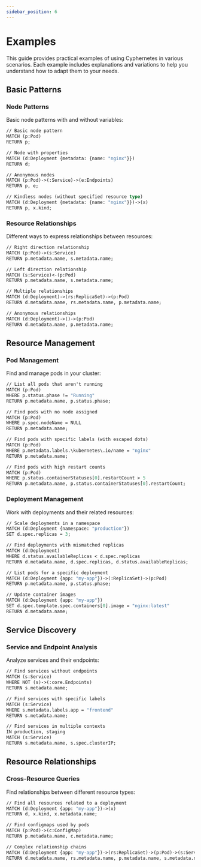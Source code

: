 ```yaml
---
sidebar_position: 6
---
```


# Examples

This guide provides practical examples of using Cyphernetes in various scenarios. Each example includes explanations and variations to help you understand how to adapt them to your needs.

## Basic Patterns

### Node Patterns

Basic node patterns with and without variables:

```graphql
// Basic node pattern
MATCH (p:Pod)
RETURN p;

// Node with properties
MATCH (d:Deployment {metadata: {name: "nginx"}})
RETURN d;

// Anonymous nodes
MATCH (p:Pod)->(:Service)->(e:Endpoints)
RETURN p, e;

// Kindless nodes (without specified resource type)
MATCH (d:Deployment {metadata: {name: "nginx"}})->(x)
RETURN p, x.kind;
```

### Resource Relationships

Different ways to express relationships between resources:

```graphql
// Right direction relationship
MATCH (p:Pod)->(s:Service)
RETURN p.metadata.name, s.metadata.name;

// Left direction relationship
MATCH (s:Service)<-(p:Pod)
RETURN p.metadata.name, s.metadata.name;

// Multiple relationships
MATCH (d:Deployment)->(rs:ReplicaSet)->(p:Pod)
RETURN d.metadata.name, rs.metadata.name, p.metadata.name;

// Anonymous relationships
MATCH (d:Deployment)->()->(p:Pod)
RETURN d.metadata.name, p.metadata.name;
```

## Resource Management

### Pod Management

Find and manage pods in your cluster:

```graphql
// List all pods that aren't running
MATCH (p:Pod)
WHERE p.status.phase != "Running"
RETURN p.metadata.name, p.status.phase;

// Find pods with no node assigned
MATCH (p:Pod)
WHERE p.spec.nodeName = NULL
RETURN p.metadata.name;

// Find pods with specific labels (with escaped dots)
MATCH (p:Pod)
WHERE p.metadata.labels.\kubernetes\.io/name = "nginx"
RETURN p.metadata.name;

// Find pods with high restart counts
MATCH (p:Pod)
WHERE p.status.containerStatuses[0].restartCount > 5
RETURN p.metadata.name, p.status.containerStatuses[0].restartCount;
```

### Deployment Management

Work with deployments and their related resources:

```graphql
// Scale deployments in a namespace
MATCH (d:Deployment {namespace: "production"})
SET d.spec.replicas = 3;

// Find deployments with mismatched replicas
MATCH (d:Deployment)
WHERE d.status.availableReplicas < d.spec.replicas
RETURN d.metadata.name, d.spec.replicas, d.status.availableReplicas;

// List pods for a specific deployment
MATCH (d:Deployment {app: "my-app"})->(:ReplicaSet)->(p:Pod)
RETURN p.metadata.name, p.status.phase;

// Update container images
MATCH (d:Deployment {app: "my-app"})
SET d.spec.template.spec.containers[0].image = "nginx:latest"
RETURN d.metadata.name;
```

## Service Discovery

### Service and Endpoint Analysis

Analyze services and their endpoints:

```graphql
// Find services without endpoints
MATCH (s:Service)
WHERE NOT (s)->(:core.Endpoints)
RETURN s.metadata.name;

// Find services with specific labels
MATCH (s:Service)
WHERE s.metadata.labels.app = "frontend"
RETURN s.metadata.name;

// Find services in multiple contexts
IN production, staging
MATCH (s:Service)
RETURN s.metadata.name, s.spec.clusterIP;
```

## Resource Relationships

### Cross-Resource Queries

Find relationships between different resource types:

```graphql
// Find all resources related to a deployment
MATCH (d:Deployment {app: "my-app"})->(x)
RETURN d, x.kind, x.metadata.name;

// Find configmaps used by pods
MATCH (p:Pod)->(c:ConfigMap)
RETURN p.metadata.name, c.metadata.name;

// Complex relationship chains
MATCH (d:Deployment {app: "my-app"})->(rs:ReplicaSet)->(p:Pod)->(s:Service)->(i:Ingress)
RETURN d.metadata.name, rs.metadata.name, p.metadata.name, s.metadata.name, i.metadata.name;
```
